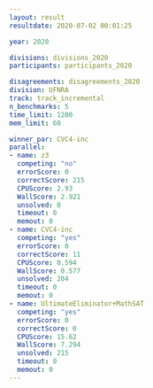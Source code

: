 ```yaml
---
layout: result
resultdate: 2020-07-02 00:01:25

year: 2020

divisions: divisions_2020
participants: participants_2020

disagreements: disagreements_2020
division: UFNRA
track: track_incremental
n_benchmarks: 5
time_limit: 1200
mem_limit: 60

winner_par: CVC4-inc
parallel:
- name: z3
  competing: "no"
  errorScore: 0
  correctScore: 215
  CPUScore: 2.93
  WallScore: 2.921
  unsolved: 0
  timeout: 0
  memout: 0
- name: CVC4-inc
  competing: "yes"
  errorScore: 0
  correctScore: 11
  CPUScore: 0.594
  WallScore: 0.577
  unsolved: 204
  timeout: 0
  memout: 0
- name: UltimateEliminator+MathSAT
  competing: "yes"
  errorScore: 0
  correctScore: 0
  CPUScore: 15.62
  WallScore: 7.294
  unsolved: 215
  timeout: 0
  memout: 0
---
```

